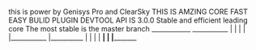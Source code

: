 this is power by Genisys Pro and ClearSky 
THIS IS AMZING CORE 
FAST EASY BULID PLUGIN DEVTOOL API IS 3.0.0
Stable and efficient leading core
The most stable is the master branch
        ____________     ___________     |
	    |                |               |
		|___________     |__________     |
		            |    |               |
		____________|    |__________     |_________
